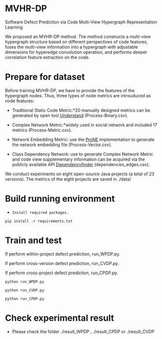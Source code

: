 # MVHR-DP

Software Defect Prediction via Code Multi-View Hypergraph Representation Learning

We proposed an MVHR-DP method. The method constructs a multi-view hypergraph structure based on different perspectives of code features, fuses the multi-view information into a hypergraph with adjustable dimensions for hyperedge convolution operation, and performs deeper correlation feature extraction on the code.

# Prepare for dataset

Before training MVHR-DP, we have to provide the features of the hypergraph nodes. Thus, three types of node metrics are introuduced as node features:

- Traditional Static Code Metric:*20 manually designed metrics can be generated by open tool  [Understand]( https://scitools.com) (Process-Binary.csv).

- Complex Network Metric:*widely used in social network and included 17 metrics (Process-Metric.csv).

- Network Embedding Metric: use the [ProNE](https://github.com/THUDM/ProNE) implementation to generate the network embedding file (Process-Vector.csv).

- Class Dependency Network: use to generate Complex Network Metric and code view supplementary information can be acquired via the publicly available API [Dependencyfinder](https://depfind.sourceforge.io/) (dependencies_edges.csv).

We conduct experiments on eight open-source Java projects (a total of 23 versions). The metrics of the eight projects are saved in ./data/

# Build running environment

- `Install required packages.`

```
pip install -r requirements.txt
```

# Train and test

If perform within-project defect prediction, run_WPDP.py. 

If perform cross-version defect prediction, run_CVDP.py.

If perform cross-project defect prediction, run_CPDP.py. 

```
python run_WPDP.py

python run_CVDP.py

python run_CPDP.py
```

# Check experimental result

- Please check the folder ./result_WPDP , ./result_CPDP or ./result_CVDP

